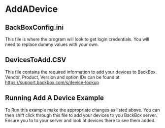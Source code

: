 # AddADevice

## BackBoxConfig.ini
This file is where the program will look to get login credentials. You will need to replace dummy values with your own.

## DevicesToAdd.CSV
This file contains the required information to add your devices to BackBox. Vendor, Product, Version and option IDs can be found at https://support.backbox.com/s/device-lookup

## Running Add A Device Example
To Run this example make the appropriate changes as listed above. You can then shift click through this file to add your devices to you BackBox server. Ensure you to to your server and look at devices there to see them added.
